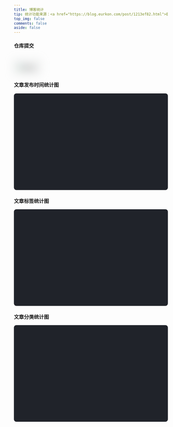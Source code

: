 ```yaml
---
title: 博客统计
tip: 统计功能来源：<a href="https://blog.eurkon.com/post/1213ef82.html">Eurkon</a>
top_img: false
comments: false
aside: false
---
```


<script src="https://fastly.jsdelivr.net/npm/echarts@4.7.0/dist/echarts.min.js"></script>

### 仓库提交

<a href="https://github.com/realwds" target="_blank">
  <img class="githubCard" src="https://ghchart.rshah.org/realwds" alt="github" />
</a> 

### 文章发布时间统计图

<div class="js-pjax" id="posts-chart" style="background-color: #20232a; border-radius: 8px; height: 300px; padding: 0.5rem;"></div>

### 文章标签统计图

<div class="js-pjax" id="tags-chart" data-length="10" style="background-color: #20232a; border-radius: 8px; height: 300px; padding: 0.5rem;"></div>

### 文章分类统计图

<div class="js-pjax" id="categories-chart" style="background-color: #20232a; border-radius: 8px; height: 300px; padding: 0.5rem;"></div>

<style>
.githubCard {
  padding: 10px;
  margin-top: 20px;
  border: 4px dotted #929d99;
  box-sizing: border-box;
  filter: blur(15px);
}
.githubCard.loaded {
  width: 100%;
  filter: blur(0);
  will-change: opacity;
  animation: realImg .5s linear;
}
</style>
